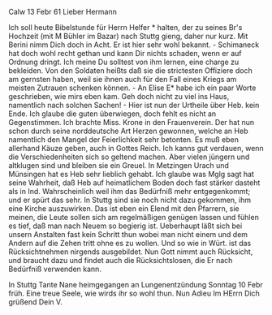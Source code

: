  Calw 13 Febr 61
Lieber Hermann

Ich soll heute Bibelstunde für Herrn Helfer <Rieger>* halten, der zu seines Br's Hochzeit (mit M Bühler im Bazar) nach Stuttg gieng, daher nur kurz. Mit Berini nimm Dich doch in Acht. Er ist hier sehr wohl bekannt. - Schimaneck hat doch wohl recht gethan und kann Dir nichts schaden, wenn er auf Ordnung dringt. Ich meine Du solltest von ihm lernen, eine charge zu bekleiden. Von den Soldaten heißts daß sie die strictesten Offiziere doch am gernsten haben, weil sie ihnen auch für den Fall eines Kriegs am meisten Zutrauen schenken können. - An Elise E<pple>* habe ich ein paar Worte geschrieben, wie mirs eben kam. Geh doch nicht zu viel ins Haus, namentlich nach solchen Sachen! - Hier ist nun der Urtheile über Heb. kein Ende. Ich glaube die guten überwiegen, doch fehlt es nicht an Gegenstimmen. Ich brachte Miss. Krone in den Frauenverein. Der hat nun schon durch seine norddeutsche Art Herzen gewonnen, welche an Heb namentlich den Mangel der Feierlichkeit sehr betonten. Es muß eben allerhand Käuze geben, auch in Gottes Reich. Ich kanns gut verdauen, wenn die Verschiedenheiten sich so geltend machen. Aber vielen jüngern und altklugen sind und bleiben sie ein Greuel. In Metzingen Urach und Münsingen hat es Heb sehr lieblich gehabt. Ich glaube was Mglg sagt hat seine Wahrheit, daß Heb auf heimatlichem Boden doch fast stärker dasteht als in Ind. Wahrscheinlich weil ihm das Bedürfniß mehr entgegenkommt; und er spürt das sehr. In Stuttg sind sie noch nicht dazu gekommen, ihm eine Kirche auszuwirken. Das ist eben ein Elend mit den Pfarrern, sie meinen, die Leute sollen sich am regelmäßigen genügen lassen und fühlen es tief, daß man nach Neuem so begierig ist. Ueberhaupt läßt sich bei unsern Anstalten fast kein Schritt thun wobei man nicht einem und dem Andern auf die Zehen tritt ohne es zu wollen. Und so wie in Würt. ist das Rücksichtnehmen nirgends ausgebildet. Nun Gott nimmt auch Rücksicht, und braucht dazu und findet auch die Rücksichtslosen, die Er nach Bedürfniß verwenden kann.

In Stuttg Tante Nane heimgegangen an Lungenentzündung Sonntag 10 Febr früh. Eine treue Seele, wie wirds ihr so wohl thun. Nun Adieu
 Im HErrn Dich grüßend Dein V.
